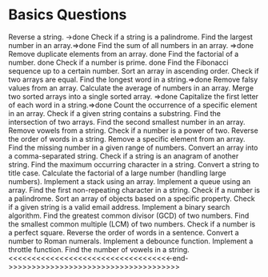 # Basics Questions

Reverse a string. ->done
Check if a string is a palindrome.
Find the largest number in an array.=>done
Find the sum of all numbers in an array. =>done
Remove duplicate elements from an array. done
Find the factorial of a number. done
Check if a number is prime. done
Find the Fibonacci sequence up to a certain number.
Sort an array in ascending order.
Check if two arrays are equal.
Find the longest word in a string.=>done
Remove falsy values from an array.
Calculate the average of numbers in an array.
Merge two sorted arrays into a single sorted array. =>done
Capitalize the first letter of each word in a string.=>done
Count the occurrence of a specific element in an array.
Check if a given string contains a substring.
Find the intersection of two arrays.
Find the second smallest number in an array.
Remove vowels from a string.
Check if a number is a power of two.
Reverse the order of words in a string.
Remove a specific element from an array.
Find the missing number in a given range of numbers.
Convert an array into a comma-separated string.
Check if a string is an anagram of another string.
Find the maximum occurring character in a string.
Convert a string to title case.
Calculate the factorial of a large number (handling large numbers).
Implement a stack using an array.
Implement a queue using an array.
Find the first non-repeating character in a string.
Check if a number is a palindrome.
Sort an array of objects based on a specific property.
Check if a given string is a valid email address.
Implement a binary search algorithm.
Find the greatest common divisor (GCD) of two numbers.
Find the smallest common multiple (LCM) of two numbers.
Check if a number is a perfect square.
Reverse the order of words in a sentence.
Convert a number to Roman numerals.
Implement a debounce function.
Implement a throttle function.
Find the number of vowels in a string.
<<<<<<<<<<<<<<<<<<<<<<<<<<<<<<<<<<<-end->>>>>>>>>>>>>>>>>>>>>>>>>>>>>>>>>>>>>
